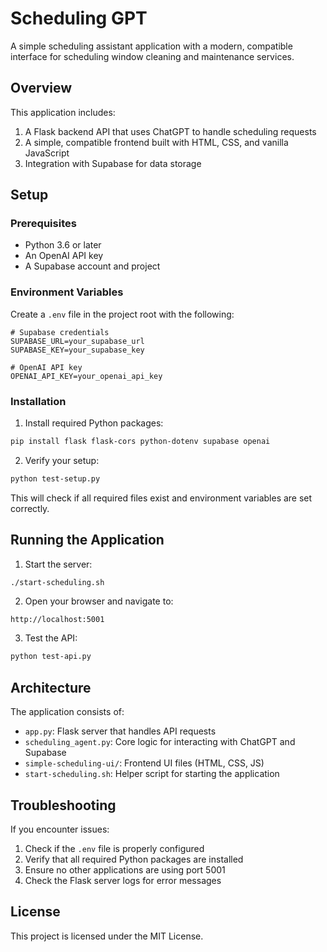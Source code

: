 # Scheduling GPT

A simple scheduling assistant application with a modern, compatible interface for scheduling window cleaning and maintenance services.

## Overview

This application includes:

1. A Flask backend API that uses ChatGPT to handle scheduling requests
2. A simple, compatible frontend built with HTML, CSS, and vanilla JavaScript
3. Integration with Supabase for data storage

## Setup

### Prerequisites

- Python 3.6 or later
- An OpenAI API key
- A Supabase account and project

### Environment Variables

Create a `.env` file in the project root with the following:

```
# Supabase credentials
SUPABASE_URL=your_supabase_url
SUPABASE_KEY=your_supabase_key

# OpenAI API key
OPENAI_API_KEY=your_openai_api_key
```

### Installation

1. Install required Python packages:

```bash
pip install flask flask-cors python-dotenv supabase openai
```

2. Verify your setup:

```bash
python test-setup.py
```

This will check if all required files exist and environment variables are set correctly.

## Running the Application

1. Start the server:

```bash
./start-scheduling.sh
```

2. Open your browser and navigate to:

```
http://localhost:5001
```

3. Test the API:

```bash
python test-api.py
```

## Architecture

The application consists of:

- `app.py`: Flask server that handles API requests
- `scheduling_agent.py`: Core logic for interacting with ChatGPT and Supabase
- `simple-scheduling-ui/`: Frontend UI files (HTML, CSS, JS)
- `start-scheduling.sh`: Helper script for starting the application

## Troubleshooting

If you encounter issues:

1. Check if the `.env` file is properly configured
2. Verify that all required Python packages are installed
3. Ensure no other applications are using port 5001
4. Check the Flask server logs for error messages

## License

This project is licensed under the MIT License. 